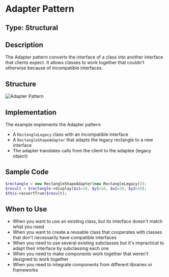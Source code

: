 # Adapter Pattern

## Type: Structural

## Description
The Adapter pattern converts the interface of a class into another interface that clients expect. It allows classes to work together that couldn't otherwise because of incompatible interfaces.

## Structure
![Adapter Pattern](https://github.com/olegre/DesignPatterns/blob/master/~images/Adapter.png)

## Implementation
The example implements the Adapter pattern:
- A `RectangleLegacy` class with an incompatible interface
- A `RectangleShapeAdapter` that adapts the legacy rectangle to a new interface
- The adapter translates calls from the client to the adaptee (legacy object)

## Sample Code

```php
$rectangle = new RectangleShapeAdapter(new RectangleLegacy());
$result = $rectangle->display($x1=10, $y1=10, $x2=20, $y2=20);
$this->assertTrue($result);
```

## When to Use
- When you want to use an existing class, but its interface doesn't match what you need
- When you want to create a reusable class that cooperates with classes that don't necessarily have compatible interfaces
- When you need to use several existing subclasses but it's impractical to adapt their interface by subclassing each one
- When you need to make components work together that weren't designed to work together
- When you need to integrate components from different libraries or frameworks

